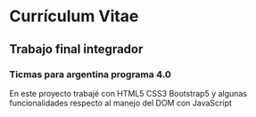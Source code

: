 # Currículum Vitae

## Trabajo final integrador

### Ticmas para argentina programa 4.0

En este proyecto trabajé con HTML5 CSS3 Bootstrap5 y algunas funcionalidades respecto al manejo del DOM con JavaScript
